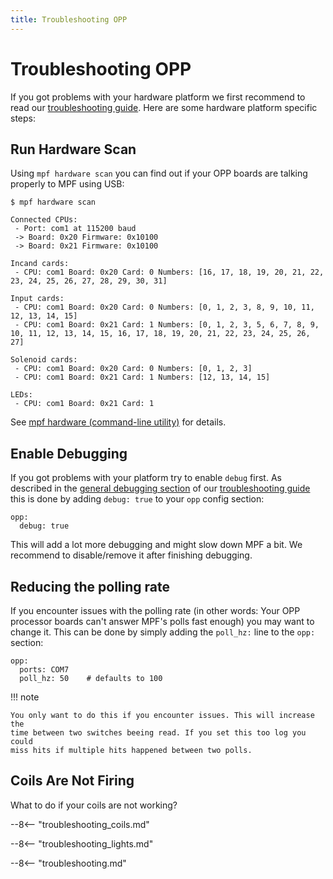 ```yaml
---
title: Troubleshooting OPP
---
```


# Troubleshooting OPP


If you got problems with your hardware platform we first recommend to
read our
[troubleshooting guide](../../troubleshooting/index.md). Here are some hardware platform specific steps:

## Run Hardware Scan

Using `mpf hardware scan` you can find out if your OPP boards are
talking properly to MPF using USB:

``` console
$ mpf hardware scan

Connected CPUs:
 - Port: com1 at 115200 baud
 -> Board: 0x20 Firmware: 0x10100
 -> Board: 0x21 Firmware: 0x10100

Incand cards:
 - CPU: com1 Board: 0x20 Card: 0 Numbers: [16, 17, 18, 19, 20, 21, 22, 23, 24, 25, 26, 27, 28, 29, 30, 31]

Input cards:
 - CPU: com1 Board: 0x20 Card: 0 Numbers: [0, 1, 2, 3, 8, 9, 10, 11, 12, 13, 14, 15]
 - CPU: com1 Board: 0x21 Card: 1 Numbers: [0, 1, 2, 3, 5, 6, 7, 8, 9, 10, 11, 12, 13, 14, 15, 16, 17, 18, 19, 20, 21, 22, 23, 24, 25, 26, 27]

Solenoid cards:
 - CPU: com1 Board: 0x20 Card: 0 Numbers: [0, 1, 2, 3]
 - CPU: com1 Board: 0x21 Card: 1 Numbers: [12, 13, 14, 15]

LEDs:
 - CPU: com1 Board: 0x21 Card: 1
```

See [mpf hardware (command-line utility)](../../running/commands/hardware.md) for
details.

## Enable Debugging

If you got problems with your platform try to enable `debug` first. As
described in the
[general debugging section](../../troubleshooting/general_debugging.md) of our
[troubleshooting guide](../../troubleshooting/index.md) this is done by adding `debug: true` to your `opp` config
section:

``` mpf-config
opp:
  debug: true
```

This will add a lot more debugging and might slow down MPF a bit. We
recommend to disable/remove it after finishing debugging.

## Reducing the polling rate

If you encounter issues with the polling rate (in other words: Your OPP
processor boards can't answer MPF's polls fast enough) you may want to
change it. This can be done by simply adding the `poll_hz:` line to the
`opp:` section:

``` mpf-config
opp:
  ports: COM7
  poll_hz: 50    # defaults to 100
```

!!! note

    You only want to do this if you encounter issues. This will increase the
    time between two switches beeing read. If you set this too log you could
    miss hits if multiple hits happened between two polls.

## Coils Are Not Firing

What to do if your coils are not working?

--8<-- "troubleshooting_coils.md"

--8<-- "troubleshooting_lights.md"

--8<-- "troubleshooting.md"
